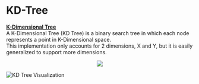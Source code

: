 # KD-Tree
**[K-Dimensional Tree](https://www.wikiwand.com/en/K-d_tree)**  
A K-Dimensional Tree (KD Tree) is a binary search tree in which each node represents a point in K-Dimensional space.  
This implementation only accounts for 2 dimensions, X and Y, but it is easily generalized to support more dimensions.

<p align="center">
  <img src="https://i.imgur.com/7Duq2W0.png" />
</p>

<img align = "center" src="https://i.imgur.com/7Duq2W0.png"
     alt="KD Tree Visualization"
     style="float: left; margin-right: 10px;"
     class="center" />


